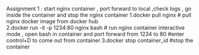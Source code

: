 Assignment 1 : start nginx container , port forward to local ,check logs , go inside the container and stop the nginx container 
  1.docker pull nginx  # pull nginx docker image from docker hub  
  2.docker run -it -p 1234:80 nginx bash # run nginx container interactive mode , open bash in container and port forward from 1234 to 80
  #enter control+D to come out from container 
  3.docker stop container_id #stop the container

